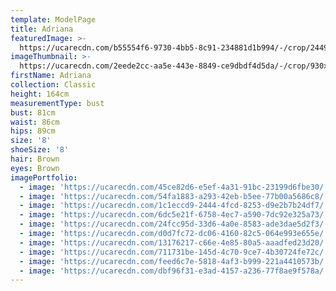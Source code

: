 ```yaml
---
template: ModelPage
title: Adriana
featuredImage: >-
  https://ucarecdn.com/b55554f6-9730-4bb5-8c91-234881d1b994/-/crop/2449x1101/0,10/-/preview/
imageThumbnail: >-
  https://ucarecdn.com/2eede2cc-aa5e-443e-8849-ce9dbdf4d5da/-/crop/930x1317/370,76/-/preview/
firstName: Adriana
collection: Classic
height: 164cm
measurementType: bust
bust: 81cm
waist: 86cm
hips: 89cm
size: '8'
shoeSize: '8'
hair: Brown
eyes: Brown
imagePortfolio:
  - image: 'https://ucarecdn.com/45ce82d6-e5ef-4a31-91bc-23199d6fbe30/'
  - image: 'https://ucarecdn.com/54fa1883-a293-42eb-b5ee-77b00a5686c8/'
  - image: 'https://ucarecdn.com/1c1eccd9-2444-4fcd-8253-d9e2b7b24df7/'
  - image: 'https://ucarecdn.com/6dc5e21f-6758-4ec7-a590-7dc92e325a73/'
  - image: 'https://ucarecdn.com/24fcc95d-33d6-4a0e-8583-ade3dae5d2f3/'
  - image: 'https://ucarecdn.com/d0d7fc72-dc06-4160-82c5-064e993e655e/'
  - image: 'https://ucarecdn.com/13176217-c66e-4e85-80a5-aaadfed23d20/'
  - image: 'https://ucarecdn.com/711731be-145d-4c70-9ce7-4b30724fe72c/'
  - image: 'https://ucarecdn.com/feed6c7e-5818-4af3-b999-221a4410573b/'
  - image: 'https://ucarecdn.com/dbf96f31-e3ad-4157-a236-77f8ae9f578a/'
---
```


